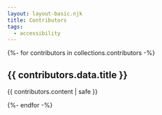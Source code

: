 ```yaml
---
layout: layout-basic.njk
title: Contributors
tags:
  - accessibility
---
```


{%- for contributors in collections.contributors -%}

<section>
  <h2>
    {{ contributors.data.title }}
  </h2>

  {{ contributors.content | safe }}
</section>

{%- endfor -%}